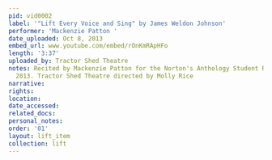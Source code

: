 ```yaml
---
pid: vid0002
label: '"Lift Every Voice and Sing" by James Weldon Johnson'
performer: 'Mackenzie Patton '
date_uploaded: Oct 8, 2013
embed_url: www.youtube.com/embed/rOnKmRApHFo
length: '3:37'
uploaded_by: Tractor Shed Theatre
notes: Recited by Mackenzie Patton for the Norton's Anthology Student Recitation Contest
  2013. Tractor Shed Theatre directed by Molly Rice
narrative: 
rights: 
location: 
date_accessed: 
related_docs: 
personal_notes: 
order: '01'
layout: lift_item
collection: lift
---
```

